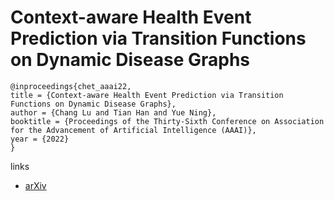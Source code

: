 # Context-aware Health Event Prediction via Transition Functions on Dynamic Disease Graphs

```
@inproceedings{chet_aaai22,
title = {Context-aware Health Event Prediction via Transition Functions on Dynamic Disease Graphs},
author = {Chang Lu and Tian Han and Yue Ning},
booktitle = {Proceedings of the Thirty-Sixth Conference on Association for the Advancement of Artificial Intelligence (AAAI)},
year = {2022}
}
```

links
- [arXiv](https://arxiv.org/abs/2112.05195)
